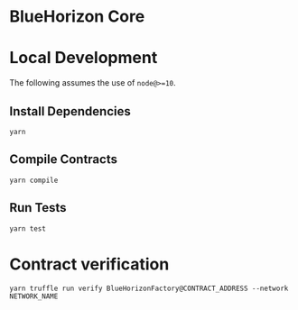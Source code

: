 # BlueHorizon Core

# Local Development

The following assumes the use of `node@>=10`.

## Install Dependencies

`yarn`

## Compile Contracts

`yarn compile`

## Run Tests

`yarn test`

# Contract verification

`yarn truffle run verify BlueHorizonFactory@CONTRACT_ADDRESS --network NETWORK_NAME`
